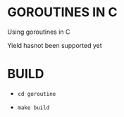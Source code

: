 # GOROUTINES IN C

Using goroutines in C

Yield hasnot been supported yet

# BUILD

- `cd goroutine`

- `make build`
